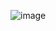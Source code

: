 ![image](https://github.com/Manoj-kumar-C/Learn-Aws-Harder-Way-Docs-/assets/90634510/94b632dc-f947-43b8-8e9d-1789b51ac2c9)
